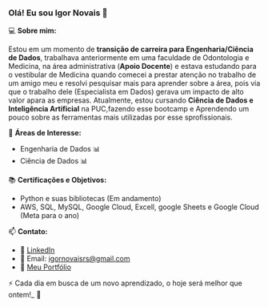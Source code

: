 ### Olá! Eu sou Igor Novais 👋

💻 **Sobre mim:**

Estou em um momento de **transição de carreira para Engenharia/Ciência de Dados**, trabalhava anteriormente em uma faculdade de Odontologia e Medicina, na área administrativa (**Apoio Docente**) e estava estudando para o vestibular de Medicina quando comecei a prestar atenção no trabalho de um amigo meu e resolvi pesquisar mais para aprender sobre a área, pois via que o trabalho dele (Especialista em Dados) gerava um impacto de alto valor apara as empresas. Atualmente, estou cursando **Ciência de Dados e Inteligência Artificial** na PUC,fazendo esse bootcamp e Aprendendo um pouco sobre as ferramentas mais utilizadas por esse sprofissionais.

🚀 **Áreas de Interesse:**

- Engenharia de Dados 📊
- Ciência de Dados    📊

📚 **Certificações e Objetivos:**

- Python e suas bibliotecas (Em andamento)
- AWS, SQL, MySQL, Google Cloud, Excell, google Sheets e Google Cloud (Meta para o ano)

📫 **Contato:**

- 💼 [LinkedIn](https://www.linkedin.com/in/igor-novaiss)
- 📧 Email: <igornovaisrs@gmail.com>
- 🚀 [Meu Portfólio](https://github.com/Igor-Novais)

⚡ Cada dia em busca de um novo aprendizado, o hoje será melhor que ontem!_ 🚀
